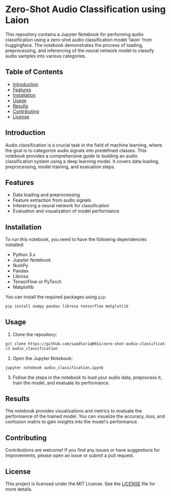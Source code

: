 # Zero-Shot Audio Classification using Laion

This repository contains a Jupyter Notebook for performing audio classification using a zero-shot audio classification model 'laion' from huggingface. The notebook demonstrates the process of loading, preprocessing, and inferencing of the neural network model to classify audio samples into various categories.

## Table of Contents
- [Introduction](#introduction)
- [Features](#features)
- [Installation](#installation)
- [Usage](#usage)
- [Results](#results)
- [Contributing](#contributing)
- [License](#license)

## Introduction
Audio classification is a crucial task in the field of machine learning, where the goal is to categorize audio signals into predefined classes. This notebook provides a comprehensive guide to building an audio classification system using a deep learning model. It covers data loading, preprocessing, model training, and evaluation steps.

## Features
- Data loading and preprocessing
- Feature extraction from audio signals
- Inferencing a neural network for classification
- Evaluation and visualization of model performance

## Installation
To run this notebook, you need to have the following dependencies installed:

- Python 3.x
- Jupyter Notebook
- NumPy
- Pandas
- Librosa
- TensorFlow or PyTorch
- Matplotlib

You can install the required packages using `pip`:
```bash
pip install numpy pandas librosa tensorflow matplotlib
```

## Usage
1. Clone the repository:
```bash
git clone https://github.com/saadtariq001s/zero-shot-audio-classification.git
cd audio_classification
```

2. Open the Jupyter Notebook:
```bash
jupyter notebook audio_classification.ipynb
```

3. Follow the steps in the notebook to load your audio data, preprocess it, train the model, and evaluate its performance.

## Results
The notebook provides visualizations and metrics to evaluate the performance of the trained model. You can visualize the accuracy, loss, and confusion matrix to gain insights into the model's performance.

## Contributing
Contributions are welcome! If you find any issues or have suggestions for improvements, please open an issue or submit a pull request.

## License
This project is licensed under the MIT License. See the [LICENSE](LICENSE) file for more details.

